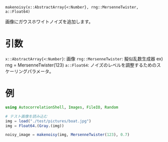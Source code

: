 ```
makenoisy(x::AbstractArray{<:Number}, rng::MersenneTwister, a::Float64)
```

画像にガウスホワイトノイズを追加します。

# 引数

`x::AbstractArray{<:Number}`: 画像 `rng::MersenneTwister`: 擬似乱数生成器 ex) rng = MersenneTwister(123) `a::Float64`: ノイズのレベルを調整するためのスケーリングパラメータ。

# 例

```julia
using AutocorrelationShell, Images, FileIO, Random

# テスト画像を読み込む
img = load("./test/pictures/boat.jpg")
img = Float64.(Gray.(img))

noisy_image = makenoisy(img, MersenneTwister(123), 0.7)
```
